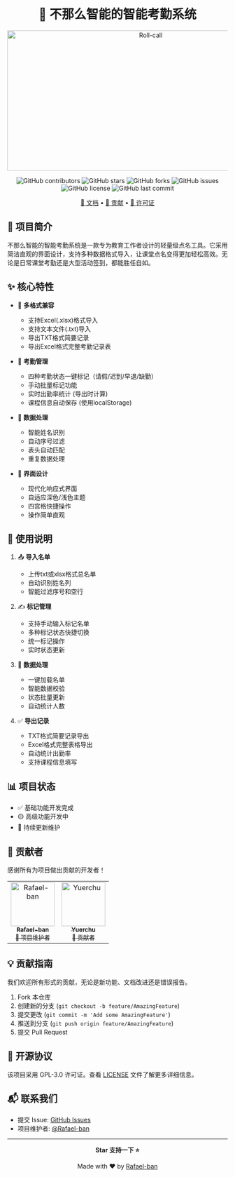 <div align="center">

# 🎯 不那么智能的智能考勤系统

<img src="https://socialify.git.ci/Rafael-ban/Roll-call/image?description=1&font=KoHo&forks=1&issues=1&language=1&name=1&owner=1&pattern=Circuit%20Board&pulls=1&stargazers=1&theme=Auto" alt="Roll-call" width="640" height="320" />

![GitHub contributors](https://img.shields.io/github/contributors/Rafael-ban/Roll-call)
![GitHub stars](https://img.shields.io/github/stars/Rafael-ban/Roll-call)
![GitHub forks](https://img.shields.io/github/forks/Rafael-ban/Roll-call)
![GitHub issues](https://img.shields.io/github/issues/Rafael-ban/Roll-call)
![GitHub license](https://img.shields.io/github/license/Rafael-ban/Roll-call)
![GitHub last commit](https://img.shields.io/github/last-commit/Rafael-ban/Roll-call)

[📖 文档](#使用说明) • [🤝 贡献](#贡献指南) • [📜 许可证](#开源协议)

</div>

## 🌟 项目简介

不那么智能的智能考勤系统是一款专为教育工作者设计的轻量级点名工具。它采用简洁直观的界面设计，支持多种数据格式导入，让课堂点名变得更加轻松高效。无论是日常课堂考勤还是大型活动签到，都能胜任自如。

## ✨ 核心特性

- 🔄 **多格式兼容**
  - 支持Excel(.xlsx)格式导入
  - 支持文本文件(.txt)导入
  - 导出TXT格式简要记录
  - 导出Excel格式完整考勤记录表

- 📝 **考勤管理**
  - 四种考勤状态一键标记（请假/迟到/早退/缺勤）
  - 手动批量标记功能
  - 实时出勤率统计 (导出时计算)
  - 课程信息自动保存 (使用localStorage)

- 💾 **数据处理**
  - 智能姓名识别
  - 自动序号过滤
  - 表头自动匹配
  - 重复数据处理

- 🎨 **界面设计**
  - 现代化响应式界面
  - 自适应深色/浅色主题
  - 四宫格快捷操作
  - 操作简单直观

## 🚀 使用说明

1. 📤 **导入名单**
   - 上传txt或xlsx格式总名单
   - 自动识别姓名列
   - 智能过滤序号和空行

2. ✍️ **标记管理**
   - 支持手动输入标记名单
   - 多种标记状态快捷切换
   - 统一标记操作
   - 实时状态更新

3. 🔄 **数据处理**
   - 一键加载名单
   - 智能数据校验
   - 状态批量更新
   - 自动统计人数

4. ✅ **导出记录**
   - TXT格式简要记录导出
   - Excel格式完整表格导出
   - 自动统计出勤率
   - 支持课程信息填写

## 📊 项目状态

- ✅ 基础功能开发完成
- 🟡 高级功能开发中
- 📅 持续更新维护

## 👥 贡献者

感谢所有为项目做出贡献的开发者！

<table>
  <tr>
    <td align="center">
      <a href="https://github.com/Rafael-ban">
        <img src="https://avatars.githubusercontent.com/u/73766254?v=4" width="100px;" alt="Rafael-ban"/>
        <br />
        <sub><b>Rafael-ban</b></sub>
        <br />
        <sub>👑 项目维护者</sub>
      </a>
    </td>
    <td align="center">
      <a href="https://github.com/Yuerchu">
        <img src="https://avatars.githubusercontent.com/u/49586948?v=4" width="100px;" alt="Yuerchu"/>
        <br />
        <sub><b>Yuerchu</b></sub>
        <br />
        <sub>🔧 贡献者</sub>
      </a>
    </td>
  </tr>
</table>

## 💡 贡献指南

我们欢迎所有形式的贡献，无论是新功能、文档改进还是错误报告。

1. Fork 本仓库
2. 创建新的分支 (`git checkout -b feature/AmazingFeature`)
3. 提交更改 (`git commit -m 'Add some AmazingFeature'`)
4. 推送到分支 (`git push origin feature/AmazingFeature`)
5. 提交 Pull Request

## 📝 开源协议

该项目采用 GPL-3.0 许可证。查看 [LICENSE](LICENSE) 文件了解更多详细信息。

## 📬 联系我们

- 提交 Issue: [GitHub Issues](https://github.com/Rafael-ban/Roll-call/issues)
- 项目维护者: [@Rafael-ban](https://github.com/Rafael-ban)

---

<div align="center">

**Star 支持一下 ⭐️**

Made with ❤️ by [Rafael-ban](https://github.com/Rafael-ban)

</div>